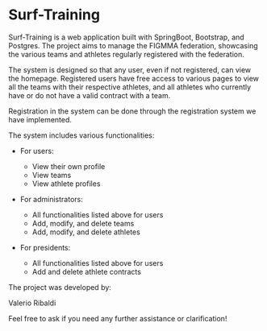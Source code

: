# Surf-Training

Surf-Training is a web application built with SpringBoot, Bootstrap, and Postgres. The project aims to manage the FIGMMA federation, showcasing the various teams and athletes regularly registered with the federation.

The system is designed so that any user, even if not registered, can view the homepage. Registered users have free access to various pages to view all the teams with their respective athletes, and all athletes who currently have or do not have a valid contract with a team.

Registration in the system can be done through the registration system we have implemented.

The system includes various functionalities:

- For users:
  - View their own profile
  - View teams
  - View athlete profiles

- For administrators:
  - All functionalities listed above for users
  - Add, modify, and delete teams
  - Add, modify, and delete athletes

- For presidents:
  - All functionalities listed above for users
  - Add and delete athlete contracts

The project was developed by:

Valerio Ribaldi

Feel free to ask if you need any further assistance or clarification!
